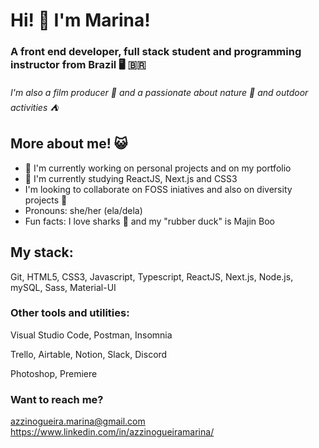 # Hi! 👋 I'm Marina!



### A front end developer, full stack student and programming instructor from Brazil 🖥️ 🇧🇷

###### I'm also a film producer 🎥 and a passionate about nature 🌿 and outdoor activities ⛺



## More about me! 😺

- 🔭 I'm currently working on personal projects and on my portfolio 
- 🌱 I'm currently studying ReactJS, Next.js and CSS3
- I'm looking to collaborate on FOSS iniatives and also on diversity projects 🌈
- Pronouns: she/her (ela/dela)
- Fun facts: I love sharks 🦈 and my "rubber duck" is Majin Boo 



## My stack:

Git, HTML5, CSS3, Javascript, Typescript, ReactJS, Next.js, Node.js, mySQL, Sass, Material-UI



### Other tools and utilities:

Visual Studio Code, Postman, Insomnia

Trello, Airtable, Notion, Slack, Discord

Photoshop, Premiere



### Want to reach me?

azzinogueira.marina@gmail.com
https://www.linkedin.com/in/azzinogueiramarina/
